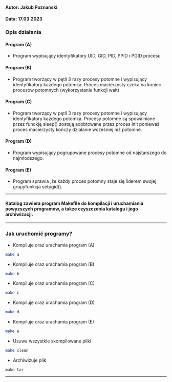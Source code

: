 #### Autor: Jakub Poznański 
#### Data: 17.03.2023

### Opis działania 
#### Program (A) 
- Program wypisujący identyfikatory UID, GID, PID, PPID i PGID procesu

#### Program (B) 
- Program tworzący w pętli 3 razy procesy potomne i wypisujący identyfikatory każdego potomka. Proces macierzysty czeka na koniec procesow potomnych (wykorzystanie funkcji wait)

#### Program (C)
- Program tworzący w pętli 3 razy procesy potomne i wypisujący identyfikatory każdego potomka. Procesy potomne są spowalniane przez funckję sleep() zostają adobtowane przez proces init ponieważ proces macierzysty kończy działanie wcześniej niż potomne.

#### Program (D) 
- Program wypisujący pogrupowane procesy potomne od najstarszego do najmłodszego.

#### Program (E) 
- Program sprawia ,że każdy proces potomny staje się liderem swojej grupyfunkcja setpgid().
______________
#### Katalog zawiera program Makefile do kompilacji i uruchamiania powyzszych programow, a takze czyszczenia katalogu i jego archiwizacji.
_____________

### Jak uruchomić programy?
- Kompiluje oraz urachamia program (A)
```bash
make a
```
- Kompiluje oraz urachamia program (B)
```bash
make b
```
- Kompiluje oraz urachamia program (C)
```bash
make c
```
- Kompiluje oraz urachamia program (D)
```bash
make d
```
- Kompiluje oraz urachamia program (E)
```bash
make e
```
- Usuwa wszystkie skompilowane pliki 
```bash 
make clean 
```
- Archiwizuje plik
```
make tar
```
___________